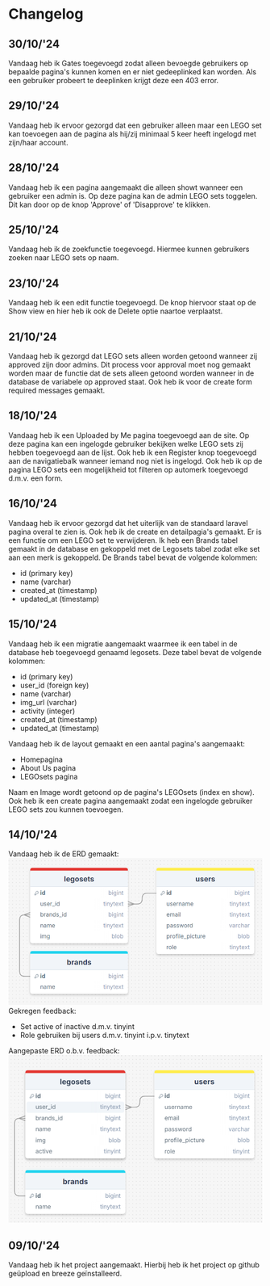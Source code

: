 # Changelog

## 30/10/'24

Vandaag heb ik Gates toegevoegd zodat alleen bevoegde gebruikers op bepaalde pagina's kunnen komen en er niet
gedeeplinked kan worden. Als een gebruiker probeert te deeplinken krijgt deze een 403 error.

## 29/10/'24

Vandaag heb ik ervoor gezorgd dat een gebruiker alleen maar een LEGO set kan toevoegen aan de pagina als hij/zij
minimaal 5 keer heeft ingelogd met zijn/haar account.

## 28/10/'24

Vandaag heb ik een pagina aangemaakt die alleen showt wanneer een gebruiker een admin is. Op deze pagina kan de admin
LEGO sets toggelen. Dit kan door op de knop 'Approve' of 'Disapprove' te klikken.

## 25/10/'24

Vandaag heb ik de zoekfunctie toegevoegd. Hiermee kunnen gebruikers zoeken naar LEGO sets op naam.

## 23/10/'24

Vandaag heb ik een edit functie toegevoegd. De knop hiervoor staat op de Show view en hier heb ik ook de Delete optie
naartoe verplaatst.

## 21/10/'24

Vandaag heb ik gezorgd dat LEGO sets alleen worden getoond wanneer zij approved zijn door admins. Dit process voor
approval moet nog gemaakt worden maar de functie dat de sets alleen getoond worden wanneer in de database de variabele
op approved staat. Ook heb ik voor de create form required messages gemaakt.

## 18/10/'24

Vandaag heb ik een Uploaded by Me pagina toegevoegd aan de site. Op deze pagina kan een ingelogde gebruiker bekijken
welke LEGO sets zij hebben toegevoegd aan de lijst. Ook heb ik een Register knop toegevoegd aan de navigatiebalk wanneer
iemand nog niet is ingelogd. Ook heb ik op de pagina LEGO sets een mogelijkheid tot filteren op automerk toegevoegd
d.m.v. een form.

## 16/10/'24

Vandaag heb ik ervoor gezorgd dat het uiterlijk van de standaard laravel pagina overal te zien is. Ook heb ik de create
en detailpagia's gemaakt. Er is een functie om een LEGO set te verwijderen. Ik heb een Brands tabel gemaakt in de
database en gekoppeld met de Legosets tabel zodat elke set aan een merk is gekoppeld. De Brands tabel bevat de volgende
kolommen:

- id (primary key)
- name (varchar)
- created_at (timestamp)
- updated_at (timestamp)

## 15/10/'24

Vandaag heb ik een migratie aangemaakt waarmee ik een tabel in de database heb toegevoegd genaamd legosets. Deze tabel
bevat de volgende kolommen:

- id (primary key)
- user_id (foreign key)
- name (varchar)
- img_url (varchar)
- activity (integer)
- created_at (timestamp)
- updated_at (timestamp)

Vandaag heb ik de layout gemaakt en een aantal pagina's aangemaakt:

- Homepagina
- About Us pagina
- LEGOsets pagina

Naam en Image wordt getoond op de pagina's LEGOsets (index en show).
Ook heb ik een create pagina aangemaakt zodat een ingelogde gebruiker LEGO sets zou kunnen toevoegen.

## 14/10/'24

Vandaag heb ik de ERD gemaakt:<br>
![ERD](/public/img/erdold.png)<br>
Gekregen feedback:

- Set active of inactive d.m.v. tinyint
- Role gebruiken bij users d.m.v. tinyint i.p.v. tinytext

Aangepaste ERD o.b.v. feedback:<br>
![ERD](/public/img/erdnew.png)<br>

## 09/10/'24

Vandaag heb ik het project aangemaakt. Hierbij heb ik het project op github geüpload en breeze geïnstalleerd.



